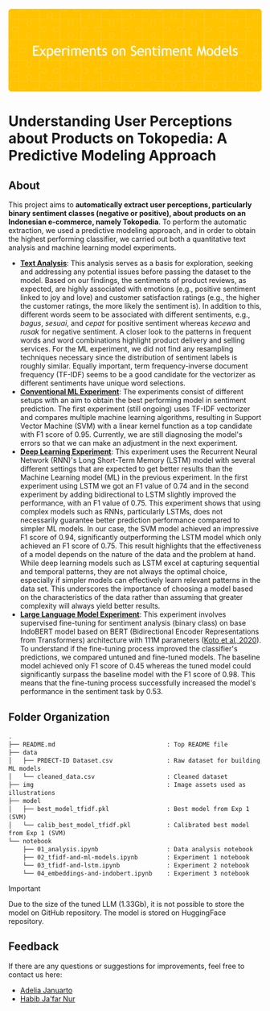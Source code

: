 ![header](header.png)

# Understanding User Perceptions about Products on Tokopedia: A Predictive Modeling Approach

## About
This project aims to <b>automatically extract user perceptions, particularly binary sentiment classes (negative or positive), about products on an Indonesian e-commerce, namely Tokopedia</b>. To perform the automatic extraction, we used a predictive modeling approach, and in order to obtain the highest performing classifier, we carried out both a quantitative text analysis and machine learning model experiments. 
- **[Text Analysis](https://nbviewer.org/github/LingAdeu/sentiment-model-experiment/blob/main/notebook/01_analysis.ipynb)**: This analysis serves as a basis for exploration, seeking and addressing any potential issues before passing the dataset to the model. Based on our findings, the sentiments of product reviews, as expected, are highly associated with emotions (e.g., positive sentiment linked to joy and love) and customer satisfaction ratings (e.g., the higher the customer ratings, the more likely the sentiment is). In addition to this, different words seem to be associated with different sentiments, e.g., *bagus*, *sesuai*, and *cepat* for positive sentiment whereas *kecewa* and *rusak* for negative sentiment. A closer look to the patterns in frequent words and word combinations highlight product delivery and selling services. For the ML experiment, we did not find any resampling techniques necessary since the distribution of sentiment labels is roughly similar. Equally important, term frequency-inverse document frequency (TF-IDF) seems to be a good candidate for the vectorizer as different sentiments have unique word selections.
- **[Conventional ML Experiment](https://nbviewer.org/github/LingAdeu/sentiment-model-experiment/blob/main/notebook/02_tfidf-and-ml-models.ipynb)**: The experiments consist of different setups with an aim to obtain the best performing model in sentiment prediction. The first experiment (still ongoing) uses TF-IDF vectorizer and compares multiple machine learning algorithms, resulting in Support Vector Machine (SVM) with a linear kernel function as a top candidate with F1 score of 0.95. Currently, we are still diagnosing the model's errors so that we can make an adjustment in the next experiment.
- **[Deep Learning Experiment](https://nbviewer.org/github/LingAdeu/sentiment-model-experiment/blob/main/notebook/03_tfidf-and-lstm.ipynb)**: This experiment uses the Recurrent Neural Network (RNN)'s Long Short-Term Memory (LSTM) model with several different settings that are expected to get better results than the Machine Learning model (ML) in the previous experiment. In the first experiment using LSTM we got an F1 value of 0.74 and in the second experiment by adding bidirectional to LSTM slightly improved the performance, with an F1 value of 0.75. This experiment shows that using complex models such as RNNs, particularly LSTMs, does not necessarily guarantee better prediction performance compared to simpler ML models. In our case, the SVM model achieved an impressive F1 score of 0.94, significantly outperforming the LSTM model which only achieved an F1 score of 0.75. This result highlights that the effectiveness of a model depends on the nature of the data and the problem at hand. While deep learning models such as LSTM excel at capturing sequential and temporal patterns, they are not always the optimal choice, especially if simpler models can effectively learn relevant patterns in the data set. This underscores the importance of choosing a model based on the characteristics of the data rather than assuming that greater complexity will always yield better results.
- **[Large Language Model Experiment](https://nbviewer.org/github/LingAdeu/sentiment-model-experiment/blob/main/notebook/04_embeddings-and-IndoBERT.ipynb)**: This experiment involves supervised fine-tuning for sentiment analysis (binary class) on base IndoBERT model based on BERT (Bidirectional Encoder Representations from Transformers) architecture with 111M parameters ([Koto et al, 2020](https://arxiv.org/pdf/2011.00677)). To understand if the fine-tuning process improved the classifier's predictions, we compared untuned and fine-tuned models. The baseline model achieved only F1 score of 0.45 whereas the tuned model could significantly surpass the baseline model with the F1 score of 0.98. This means that the fine-tuning process successfully increased the model's performance in the sentiment task by 0.53.

## Folder Organization

    .
    ├── README.md                               : Top README file
    ├── data
    │   ├── PRDECT-ID Dataset.csv               : Raw dataset for building ML models
    │   └── cleaned_data.csv                    : Cleaned dataset
    ├── img                                     : Image assets used as illustrations
    ├── model
    │   ├── best_model_tfidf.pkl                : Best model from Exp 1 (SVM)
    │   └── calib_best_model_tfidf.pkl          : Calibrated best model from Exp 1 (SVM)
    └── notebook
        ├── 01_analysis.ipynb                   : Data analysis notebook
        ├── 02_tfidf-and-ml-models.ipynb        : Experiment 1 notebook
        └── 03_tfidf-and-lstm.ipynb             : Experiment 2 notebook
        └── 04_embeddings-and-indobert.ipynb    : Experiment 3 notebook

>[!important]
> Due to the size of the tuned LLM (1.33Gb), it is not possible to store the model on GitHub repository. The model is stored on HuggingFace repository. 

## Feedback
If there are any questions or suggestions for improvements, feel free to contact us here:
- [Adelia Januarto](mailto:januartoadelia@gmail.com)
- [Habib Ja'far Nur](mailto:habibjafar08@gmail.com)

